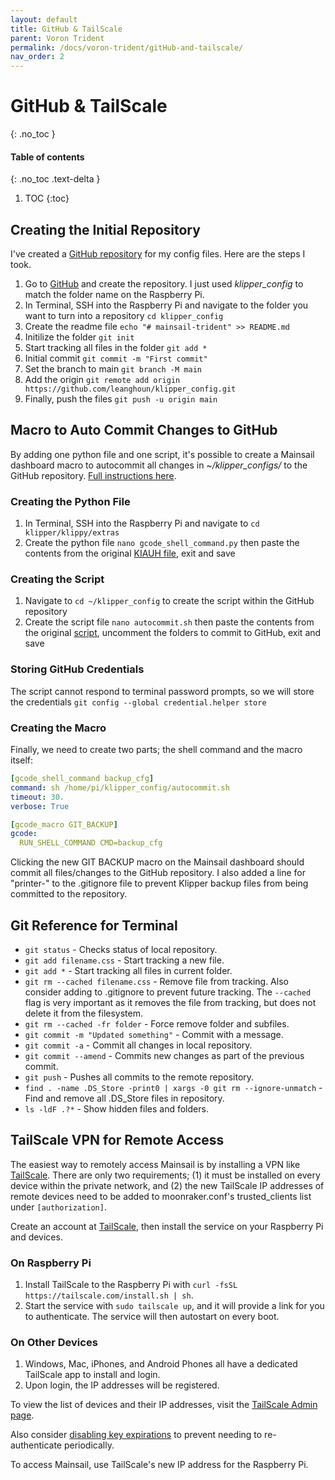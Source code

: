 ```yaml
---
layout: default
title: GitHub & TailScale
parent: Voron Trident
permalink: /docs/voron-trident/gitHub-and-tailscale/
nav_order: 2
---
```


# GitHub & TailScale
{: .no_toc }

#### Table of contents
{: .no_toc .text-delta }

1. TOC
{:toc}

## Creating the Initial Repository
I've created a [GitHub repository](https://github.com/leanghoun/klipper_config) for my config files. Here are the steps I took.
1. Go to [GitHub](https://github.com) and create the repository. I just used *klipper_config* to match the folder name on the Raspberry Pi.
1. In Terminal, SSH into the Raspberry Pi and navigate to the folder you want to turn into a repository `cd klipper_config`
1. Create the readme file `echo "# mainsail-trident" >> README.md`
1. Initilize the folder `git init`
1. Start tracking all files in the folder `git add *`
1. Initial commit `git commit -m "First commit"`
1. Set the branch to main `git branch -M main`
1. Add the origin `git remote add origin https://github.com/leanghoun/klipper_config.git`
1. Finally, push the files `git push -u origin main`

## Macro to Auto Commit Changes to GitHub
By adding one python file and one script, it's possible to create a Mainsail dashboard macro to autocommit all changes in *~/klipper_configs/* to the GitHub repository. [Full instructions here](https://github.com/th33xitus/kiauh/wiki/How-to-autocommit-config-changes-to-github%3F).

### Creating the Python File
1. In Terminal, SSH into the Raspberry Pi and navigate to `cd klipper/klippy/extras`
1. Create the python file `nano gcode_shell_command.py` then paste the contents from the original [KIAUH file](https://github.com/th33xitus/kiauh/blob/master/resources/gcode_shell_command.py), exit and save

### Creating the Script
1. Navigate to `cd ~/klipper_config` to create the script within the GitHub repository
1. Create the script file `nano autocommit.sh` then paste the contents from the original [script](https://github.com/th33xitus/kiauh/blob/master/resources/autocommit.sh), uncomment the folders to commit to GitHub, exit and save

### Storing GitHub Credentials
The script cannot respond to terminal password prompts, so we will store the credentials `git config --global credential.helper store`

### Creating the Macro
Finally, we need to create two parts; the shell command and the macro itself:

```yaml
[gcode_shell_command backup_cfg]
command: sh /home/pi/klipper_config/autocommit.sh
timeout: 30.
verbose: True

[gcode_macro GIT_BACKUP]
gcode:
  RUN_SHELL_COMMAND CMD=backup_cfg
```

Clicking the new GIT BACKUP macro on the Mainsail dashboard should commit all files/changes to the GitHub repository. I also added a line for "printer-" to the .gitignore file to prevent Klipper backup files from being committed to the repository.

## Git Reference for Terminal
- `git status` - Checks status of local repository.
- `git add filename.css` - Start tracking a new file.
- `git add *` - Start tracking all files in current folder.
- `git rm --cached filename.css` - Remove file from tracking. Also consider adding to .gitignore to prevent future tracking. The `--cached` flag is very important as it removes the file from tracking, but does not delete it from the filesystem.
- `git rm --cached -fr folder` - Force remove folder and subfiles.
- `git commit -m "Updated something"` - Commit with a message.
- `git commit -a` - Commit all changes in local repository.
- `git commit --amend` - Commits new changes as part of the previous commit.
- `git push` - Pushes all commits to the remote repository.
- `find . -name .DS_Store -print0 | xargs -0 git rm --ignore-unmatch` - Find and remove all .DS_Store files in repository.
- `ls -ldF .?*` - Show hidden files and folders.

## TailScale VPN for Remote Access

The easiest way to remotely access Mainsail is by installing a VPN like [TailScale](https://tailscale.com). There are only two requirements; (1) it must be installed on every device within the private network, and (2) the new TailScale IP addresses of remote devices need to be added to moonraker.conf's trusted_clients list under `[authorization]`.

Create an account at [TailScale](https://tailscale.com), then install the service on your Raspberry Pi and devices.

### On Raspberry Pi
1. Install TailScale to the Raspberry Pi with `curl -fsSL https://tailscale.com/install.sh | sh`.
1. Start the service with `sudo tailscale up`, and it will provide a link for you to authenticate. The service will then autostart on every boot.

### On Other Devices
1. Windows, Mac, iPhones, and Android Phones all have a dedicated TailScale app to install and login.
1. Upon login, the IP addresses will be registered.

To view the list of devices and their IP addresses, visit the [TailScale Admin page](https://login.tailscale.com/admin/machines).

Also consider [disabling key expirations](https://tailscale.com/kb/1028/key-expiry) to prevent needing to re-authenticate periodically.

To access Mainsail, use TailScale's new IP address for the Raspberry Pi.
